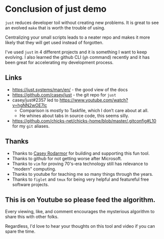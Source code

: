 # Conclusion of just demo

`just` reduces developer toil without creating new problems.
It is great to see an evolved `make` that is worth the trouble of using.

Centralizing your small scripts leads to a neater repo and makes it
more likely that they will get used instead of forgotten.

I've used `just` in 4 different projects and it is something I want to keep evolving.
I also learned the github CLI (`gh` command) recently and it has been great
for accelerating my development process.

## Links

* https://just.systems/man/en/ - the good view of the docs
* https://github.com/casey/just - the git repo for `just`
* casey/just#2357 led to https://www.youtube.com/watch?v=hgNN2wOE7lc
  * Comparison is mostly to Taskfile, which I don’t care about at all.
  * He whines about tabs in source code, this seems silly.
* https://github.com/chicks-net/chicks-home/blob/master/.gitconfig#L10 for my `git` aliases.

## Thanks

* Thanks to [Casey Rodarmor](https://github.com/casey) for building and supporting this fun tool.
* Thanks to github for not getting worse after Microsoft.
* Thanks to `vim` for proving 70's-era technology still has relevance to "modern" computing.
* Thanks to youtube for teaching me so many things through the years.
* Thanks to `figlet` and `tmux` for being very helpful and featureful free software projects.

## This is on Youtube so please feed the algorithm.

Every viewing, like, and comment encourages the mysterious algorithm to share this with other folks.

Regardless, I'd love to hear your thoughts on this tool and video if you can spare the time.

